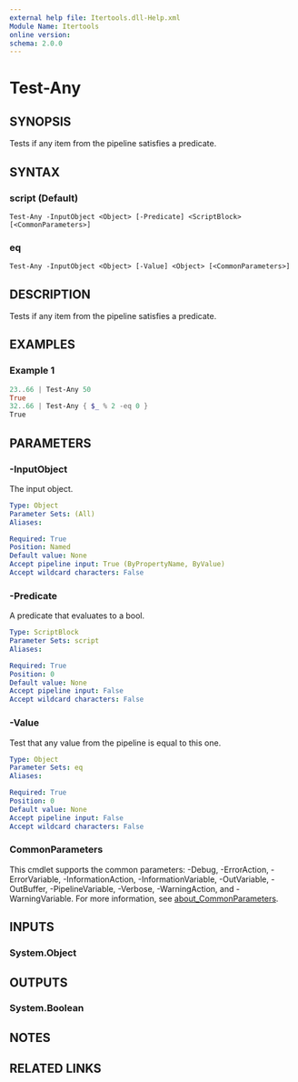 ```yaml
---
external help file: Itertools.dll-Help.xml
Module Name: Itertools
online version:
schema: 2.0.0
---
```


# Test-Any

## SYNOPSIS
Tests if any item from the pipeline satisfies a predicate.

## SYNTAX

### script (Default)
```
Test-Any -InputObject <Object> [-Predicate] <ScriptBlock> [<CommonParameters>]
```

### eq
```
Test-Any -InputObject <Object> [-Value] <Object> [<CommonParameters>]
```

## DESCRIPTION
Tests if any item from the pipeline satisfies a predicate.

## EXAMPLES

### Example 1
```powershell
23..66 | Test-Any 50
True
32..66 | Test-Any { $_ % 2 -eq 0 }
True
```

<None>

## PARAMETERS

### -InputObject
The input object.

```yaml
Type: Object
Parameter Sets: (All)
Aliases:

Required: True
Position: Named
Default value: None
Accept pipeline input: True (ByPropertyName, ByValue)
Accept wildcard characters: False
```

### -Predicate
A predicate that evaluates to a bool.

```yaml
Type: ScriptBlock
Parameter Sets: script
Aliases:

Required: True
Position: 0
Default value: None
Accept pipeline input: False
Accept wildcard characters: False
```

### -Value
Test that any value from the pipeline is equal to this one.

```yaml
Type: Object
Parameter Sets: eq
Aliases:

Required: True
Position: 0
Default value: None
Accept pipeline input: False
Accept wildcard characters: False
```

### CommonParameters
This cmdlet supports the common parameters: -Debug, -ErrorAction, -ErrorVariable, -InformationAction, -InformationVariable, -OutVariable, -OutBuffer, -PipelineVariable, -Verbose, -WarningAction, and -WarningVariable. For more information, see [about_CommonParameters](http://go.microsoft.com/fwlink/?LinkID=113216).

## INPUTS

### System.Object

## OUTPUTS

### System.Boolean

## NOTES

## RELATED LINKS
